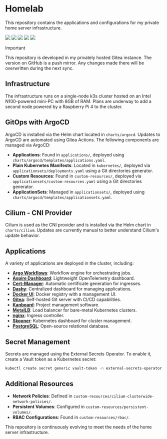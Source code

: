 # Homelab
This repository contains the applications and configurations for my private home server infrastructure.

![](https://img.shields.io/badge/k3s-informational?style=flat-square&logo=k3s&logoColor=white&color=0366D6)
![](https://img.shields.io/badge/ArgoCD-informational?style=flat-square&logo=argo&logoColor=white&color=0366D6)
![](https://img.shields.io/badge/Helm-informational?style=flat-square&logo=helm&logoColor=white&color=0366D6)
![](https://img.shields.io/badge/Gitea-informational?style=flat-square&logo=gitea&logoColor=white&color=0366D6)
![](https://img.shields.io/badge/Cilium-informational?style=flat-square&logo=cilium&logoColor=white&color=0366D6)

> [!IMPORTANT]
> This repository is developed in my privately hosted Gitea instance.
> The version on GitHub is a push mirror. Any changes made there will be overwritten during the next sync.

## Infrastructure
The infrastructure runs on a single-node k3s cluster hosted on an Intel N100-powered mini-PC with 8GB of RAM. Plans are underway to add a second node powered by a Raspberry Pi 4 to the cluster.

## GitOps with ArgoCD
ArgoCD is installed via the Helm chart located in `charts/argocd`. Updates to ArgoCD are automated using Gitea Actions. The following components are managed via ArgoCD:

- **Applications**: Found in `applications/`, deployed using `charts/argocd/templates/applications.yaml`.
- **Plain Kubernetes Manifests**: Located in `kubernetes/`, deployed via `applicationsets/deployments.yaml` using a Git directories generator.
- **Custom Resources**: Found in `custom-resources/`, deployed via `applicationsets/custom-resources.yaml` using a Git directories generator.
- **ApplicationSets**: Managed in `applicationsets/`, deployed using `charts/argocd/templates/applicationsets.yaml`.

## Cilium - CNI Provider
Cilium is used as the CNI provider and is installed via the Helm chart in `charts/cilium`. Updates are currently manual to better understand Cilium's update behavior.

## Applications
A variety of applications are deployed in the cluster, including:

- **[Argo Workflows](/applications/argo-workflows.yaml)**: Workflow engine for orchestrating jobs.
- **[Aspire Dashboard](/applications/aspire-dashboard.yaml)**: Lightweight OpenTelemetry dashboard.
- **[Cert-Manager](/applications/cert-manager.yaml)**: Automatic certificate generation for ingresses.
- **[Dashy](/applications/dashy.yaml)**: Centralized dashboard for managing applications.
- **[Docker UI](/applications/docker-ui.yaml)**: Docker registry with a management UI.
- **[Gitea](/applications/gitea.yaml)**: Self-hosted Git server with CI/CD capabilities.
- **[Kanboard](/applications/kanboard.yaml)**: Project management software.
- **[MetalLB](/kubernetes/metallb-system/configuration.yaml)**: Load balancer for bare-metal Kubernetes clusters.
- **[nginx](/applications/nginx-ingress.yaml)**: Ingress controller.
- **[Skooner](/applications/skooner.yaml)**: Kubernetes dashboard for cluster management.
- **[PostgreSQL](/kubernetes/postgres/)**: Open-source relational database.

## Secret Management
Secrets are managed using the External Secrets Operator. To enable it, create a Vault token as a Kubernetes secret:

```bash
kubectl create secret generic vault-token -n external-secrets-operator --from-literal=token=<token>
```

## Additional Resources
- **Network Policies**: Defined in `custom-resources/cilium-clusterwide-network-policies/`.
- **Persistent Volumes**: Configured in `custom-resources/persistent-volumes/`.
- **RBAC Configurations**: Found in `custom-resources/rbac/`.

This repository is continuously evolving to meet the needs of the home server infrastructure.
